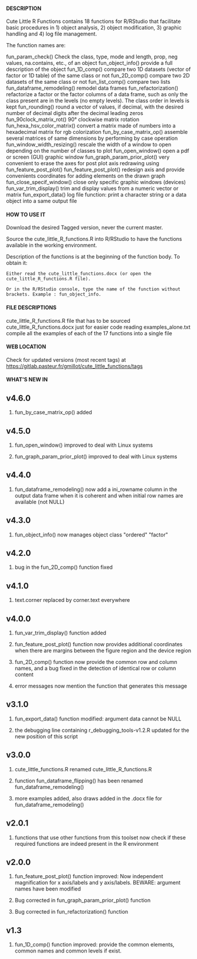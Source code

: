 #### DESCRIPTION

Cute Little R Functions contains 18 functions for R/RStudio that facilitate basic procedures in 1) object analysis, 2) object modification, 3) graphic handling and 4) log file management.

The function names are:

fun_param_check()	Check the class, type, mode and length, prop, neg values, na.contains, etc., of an object
fun_object_info()	provide a full description of the object
fun_1D_comp()	compare two 1D datasets (vector of factor or 1D table) of the same class or not
fun_2D_comp()	compare two 2D datasets of the same class or not
fun_list_comp()	compare two lists
fun_dataframe_remodeling()	remodel data frames
fun_refactorization()	refactorize a factor or the factor columns of a data frame, such as only the class present are in the levels (no empty levels). The class order in levels is kept
fun_rounding()	round a vector of values, if decimal, with the desired number of decimal digits after the decimal leading zeros
fun_90clock_matrix_rot()	90° clockwise matrix rotation
fun_hexa_hsv_color_matrix()	convert a matrix made of numbers into a hexadecimal matrix for rgb colorization
fun_by_case_matrix_op()	assemble several matrices of same dimensions by performing by case operation
fun_window_width_resizing()	rescale the width of a window to open depending on the number of classes to plot
fun_open_window()	open a pdf or screen (GUI) graphic window
fun_graph_param_prior_plot()	very convenient to erase the axes for post plot axis redrawing using fun_feature_post_plot()
fun_feature_post_plot()	redesign axis and provide convenients coordinates for adding elements on the drawn graph
fun_close_specif_window()	close only specific graphic windows (devices)
fun_var_trim_display()	trim and display values from a numeric vector or matrix
fun_export_data()	log file function: print a character string or a data object into a same output file


#### HOW TO USE IT

Download the desired Tagged version, never the current master.

Source the cute_little_R_functions.R into R/RStudio to have the functions available in the working environment.

Description of the functions is at the beginning of the function body. To obtain it:

	Either read the cute_little_functions.docx (or open the cute_little_R_functions.R file).
	
	Or in the R/RStudio console, type the name of the function without brackets. Example : fun_object_info.


#### FILE DESCRIPTIONS

cute_little_R_functions.R	file that has to be sourced
cute_little_R_functions.docx	just for easier code reading
examples_alone.txt	compile all the examples of each of the 17 functions into a single file


#### WEB LOCATION

Check for updated versions (most recent tags) at https://gitlab.pasteur.fr/gmillot/cute_little_functions/tags


#### WHAT'S NEW IN

## v4.6.0

1) fun_by_case_matrix_op() added


## v4.5.0

1) fun_open_window() improved to deal with Linux systems

2) fun_graph_param_prior_plot() improved to deal with Linux systems


## v4.4.0

1) fun_dataframe_remodeling() now add a ini_rowname column in the output data frame when it is coherent and when initial row names are available (not NULL)


## v4.3.0

1) fun_object_info() now manages object class "ordered" "factor"


## v4.2.0

1) bug in the fun_2D_comp() function fixed


## v4.1.0

1) text.corner replaced by corner.text everywhere


## v4.0.0

1) fun_var_trim_display() function added

2) fun_feature_post_plot() function now provides additional coordinates when there are margins between the figure region and the device region

3) fun_2D_comp() function now provide the common row and column names, and a bug fixed in the detection of identical row or column content

4) error messages now mention the function that generates this message 


## v3.1.0

1) fun_export_data() function modified: argument data cannot be NULL

2) the debugging line containing r_debugging_tools-v1.2.R updated for the new position of this script


## v3.0.0

1) cute_little_functions.R renamed cute_little_R_functions.R

2) function fun_dataframe_flipping() has been renamed fun_dataframe_remodeling()

3) more examples added, also draws added in the .docx file for fun_dataframe_remodeling()


## v2.0.1

1) functions that use other functions from this toolset now check if these required functions are indeed present in the R environment


## v2.0.0

1) fun_feature_post_plot() function improved: Now independent magnification for x axis/labels and y axis/labels. BEWARE: argument names have been modified

2) Bug corrected in fun_graph_param_prior_plot() function

3) Bug corrected in fun_refactorization() function


## v1.3

1) fun_1D_comp() function improved: provide the common elements, common names and common levels if exist.


